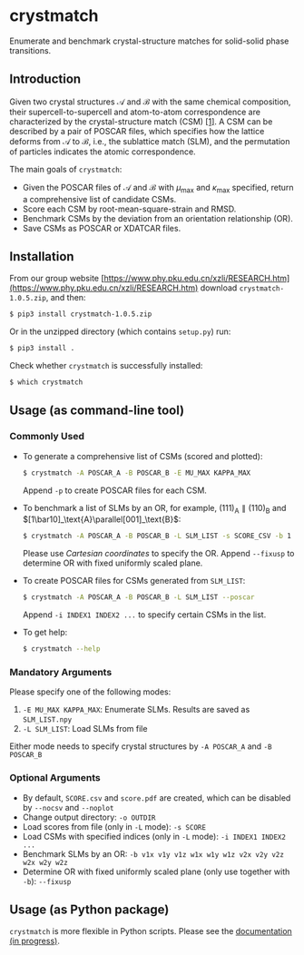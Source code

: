# crystmatch

Enumerate and benchmark crystal-structure matches for solid-solid phase transitions.

## Introduction

Given two crystal structures $\mathcal A$ and $\mathcal B$ with the same chemical composition, their supercell-to-supercell and atom-to-atom correspondence are characterized by the crystal-structure match (CSM) [[1]](https://arxiv.org/abs/2305.05278). A CSM can be described by a pair of POSCAR files, which specifies how the lattice deforms from $\mathcal A$ to $\mathcal B$, i.e., the sublattice match (SLM), and the permutation of particles indicates the atomic correspondence.

The main goals of `crystmatch`:

- Given the POSCAR files of $\mathcal A$ and $\mathcal B$ with $\mu_\text{max}$ and $\kappa_\text{max}$ specified, return a comprehensive list of candidate CSMs.
- Score each CSM by root-mean-square-strain and RMSD.
- Benchmark CSMs by the deviation from an orientation relationship (OR).
- Save CSMs as POSCAR or XDATCAR files.

## Installation

From our group website [https://www.phy.pku.edu.cn/xzli/RESEARCH.htm](https://www.phy.pku.edu.cn/xzli/RESEARCH.htm) download `crystmatch-1.0.5.zip`, and then:

```bash
$ pip3 install crystmatch-1.0.5.zip
```

Or in the unzipped directory (which contains `setup.py`) run:

```bash
$ pip3 install .
```

Check whether `crystmatch` is successfully installed:

```bash
$ which crystmatch
```

## Usage (as command-line tool)

### Commonly Used

- To generate a comprehensive list of CSMs (scored and plotted):

  ```bash
  $ crystmatch -A POSCAR_A -B POSCAR_B -E MU_MAX KAPPA_MAX
  ```

  Append `-p` to create POSCAR files for each CSM.

- To benchmark a list of SLMs by an OR, for example, $(111)_\text{A}\parallel(110)_\text{B}$ and $[1\bar10]_\text{A}\parallel[001]_\text{B}$:

  ```bash
  $ crystmatch -A POSCAR_A -B POSCAR_B -L SLM_LIST -s SCORE_CSV -b 1 1 1 1 1 0 1 -1 0 0 0 1
  ```

  Please use *Cartesian coordinates* to specify the OR. Append `--fixusp` to determine OR with fixed uniformly scaled plane.

- To create POSCAR files for CSMs generated from `SLM_LIST`:

  ```bash
  $ crystmatch -A POSCAR_A -B POSCAR_B -L SLM_LIST --poscar
  ```

  Append `-i INDEX1 INDEX2 ...` to specify certain CSMs in the list.

- To get help:

  ```bash
  $ crystmatch --help
  ```

### Mandatory Arguments

Please specify one of the following modes:

1. `-E MU_MAX KAPPA_MAX`: Enumerate SLMs. Results are saved as `SLM_LIST.npy`
2. `-L SLM_LIST`: Load SLMs from file

Either mode needs to specify crystal structures by `-A POSCAR_A` and `-B POSCAR_B`

### Optional Arguments

- By default, `SCORE.csv` and `score.pdf` are created, which can be disabled by `--nocsv` and `--noplot`
- Change output directory: `-o OUTDIR`
- Load scores from file (only in `-L` mode): `-s SCORE`
- Load CSMs with specified indices (only in `-L` mode): `-i INDEX1 INDEX2 ...`
- Benchmark SLMs by an OR: `-b v1x v1y v1z w1x w1y w1z v2x v2y v2z w2x w2y w2z`
- Determine OR with fixed uniformly scaled plane (only use together with `-b`): `--fixusp`

## Usage (as Python package)

`crystmatch` is more flexible in Python scripts. Please see the [documentation (in progress)]().